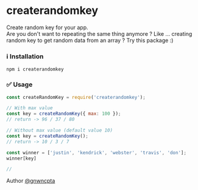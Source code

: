 # createrandomkey
<p>Create random key for your app.<br/>
Are you don't want to repeating the same thing anymore ? Like ... creating random key to get random data from an array ? Try this package :)</p>

### ℹ️ Installation
``` npm i createrandomkey ```

### ✅ Usage
```javascript
const createRandomKey = require('createrandomkey');

// With max value
const key = createRandomKey({ max: 100 });
// return -> 96 / 37 / 80

// Without max value (default value 10)
const key = createRandomKey();
// return -> 10 / 3 / 7

const winner = ['justin', 'kendrick', 'webster', 'travis', 'don'];
winner[key]

// 
```


Author [@gnwncpta](http://github.com/gnwncpta/)
